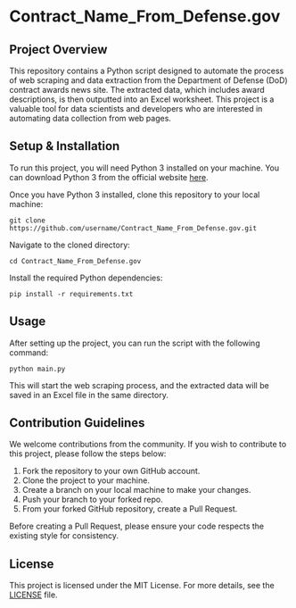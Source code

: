 # Contract_Name_From_Defense.gov

## Project Overview
This repository contains a Python script designed to automate the process of web scraping and data extraction from the Department of Defense (DoD) contract awards news site. The extracted data, which includes award descriptions, is then outputted into an Excel worksheet. This project is a valuable tool for data scientists and developers who are interested in automating data collection from web pages.

## Setup & Installation
To run this project, you will need Python 3 installed on your machine. You can download Python 3 from the official website [here](https://www.python.org/downloads/).

Once you have Python 3 installed, clone this repository to your local machine:
```
git clone https://github.com/username/Contract_Name_From_Defense.gov.git
```
Navigate to the cloned directory:
```
cd Contract_Name_From_Defense.gov
```
Install the required Python dependencies:
```
pip install -r requirements.txt
```
## Usage
After setting up the project, you can run the script with the following command:
```
python main.py
```
This will start the web scraping process, and the extracted data will be saved in an Excel file in the same directory.

## Contribution Guidelines
We welcome contributions from the community. If you wish to contribute to this project, please follow the steps below:

1. Fork the repository to your own GitHub account.
2. Clone the project to your machine.
3. Create a branch on your local machine to make your changes.
4. Push your branch to your forked repo.
5. From your forked GitHub repository, create a Pull Request.

Before creating a Pull Request, please ensure your code respects the existing style for consistency.

## License
This project is licensed under the MIT License. For more details, see the [LICENSE](LICENSE) file.